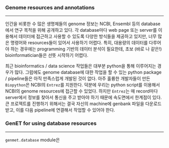### Genome resources and annotations
---
인간을 비롯한 수 많은 생명체들의 genome 정보는 NCBI, Ensembl 등의 database에서 연구 목적을 위해 공개하고 있다. 각 database마다 web page 또는 server를 이용해서 데이터에 접근하고 사용할 수 있도록 다양한 방식들을 제공하고 있지만, 너무 많은 명령어와 resources들이 있어서 사용하기 어렵다. 특히, 대용량의 데이터를 다루어야 하는 경우에는 programming 기반의 데이터 분석이 필요한데, 초보 (바로 나 같은!) bioinformatician들은 선뜻 시작하기 어렵다.

최근 bioinformatics / data science 작업들은 대부분 python을 통해 이루어지는 경우가 많다. 그럼에도 genome database에 대한 작업을 할 수 있는 python package / pipeline들은 아직 만족스럽게 개발된 것이 없다. 아주 훌륭한 개발자들이 만든 `Biopython`은 NCBI의 `Entrez`를 지원한다. 덕분에 우리는 python script를 이용해서 NCBI의 genome resources에 접근할 수 있었다. 하지만 `Entrez`는 매 record마다 server에서 정보를 찾아서 통신을 주고 받아야 하기 때문에 속도면에서 한계점이 있다. 큰 프로젝트를 진행하기 위해서는 결국 자신의 machine에 genbank 파일을 다운로드 받고, 이를 다음 pipeline에 연결해서 작업할 수 있어야 한다. 

### GenET for using database resources
---
`genmet.database` module은 


